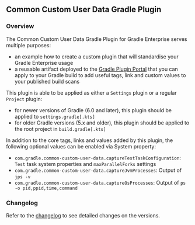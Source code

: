 ## Common Custom User Data Gradle Plugin

### Overview

The Common Custom User Data Gradle Plugin for Gradle Enterprise serves multiple purposes:
- an example how to create a custom plugin that will standardise your Gradle Enterprise usage
- a reusable artifact deployed to the [Gradle Plugin Portal](https://plugins.gradle.org/plugin/com.gradle.common-custom-user-data-gradle-plugin) that you can apply to your Gradle build 
  to add useful tags, link and custom values to your published build scans
  
This plugin is able to be applied as either a `Settings` plugin or a regular `Project` plugin:
- for newer versions of Gradle (6.0 and later), this plugin should be applied to `settings.gradle[.kts]`
- for older Gradle versions (5.x and older), this plugin should be applied to the root project in `build.gradle[.kts]`

In addition to the core tags, links and values added by this plugin, the following optional values can be enabled via System property:
- `com.gradle.common-custom-user-data.captureTestTaskConfiguration`: `Test` task system properties and `maxParallelForks` settings
- `com.gradle.common-custom-user-data.captureJvmProcesses`: Output of `jps -v`
- `com.gradle.common-custom-user-data.captureOsProcesses`: Output of `ps -o pid,ppid,time,command`

### Changelog

Refer to the [changelog](https://github.com/gradle/gradle-enterprise-build-config-samples/blob/master/common-custom-user-data-gradle-plugin/CHANGELOG.md) to see detailed changes on the versions.
